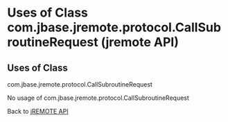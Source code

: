 # Uses of Class com.jbase.jremote.protocol.CallSubroutineRequest (jremote API)

<PageHeader />

## Uses of Class
com.jbase.jremote.protocol.CallSubroutineRequest

No usage of com.jbase.jremote.protocol.CallSubroutineRequest

Back to [jREMOTE API](com_jbase_jremote_package-summary)

  
<PageFooter />
